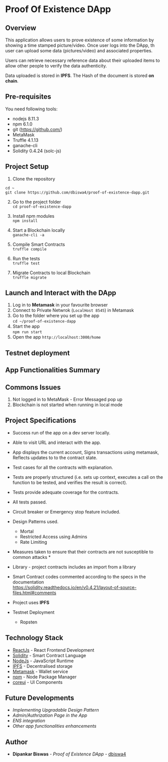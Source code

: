 # Proof Of Existence DApp

## Overview
This application allows users to prove existence of some information by showing a time stamped picture/video. Once user logs into the DApp, th user can upload some data (pictures/video) and associated properties.

Users can retrieve necessary reference data about their uploaded items to allow other people to verify the data authenticity.

Data uploaded is stored in **IPFS**. The Hash of the document is stored **on chain**.

## Pre-requisites
You need following tools:

* nodejs 8.11.3
* npm 6.1.0
* git (https://github.com/)
* MetaMask
* Truffle 4.1.13
* ganache-cli
* Solidity 0.4.24 (solc-js)

## Project Setup
1. Clone the repository <br />
```
cd ~
git clone https://github.com/dbiswa4/proof-of-existence-dapp.git
```

2. Go to the project folder <br />
```cd proof-of-existence-dapp```

3. Install npm modules <br />
```npm install```

4. Start a Blockchain locally <br />
```ganache-cli -a```

5. Compile Smart Contracts <br />
```truffle compile```

6. Run the tests <br />
```truffle test```

7. Migrate Contracts to local Blockchain <br />
```truffle migrate```

## Launch and Interact with the DApp
1. Log in to **Metamask** in your favourite browser
2. Connect to Private Netwrok (```LocalHost 8545```) in Metamask
3. Go to the folder where you set up the app <br />
```cd ~/proof-of-existence-dapp```
4. Start the app <br />
```npm run start```
5. Open the app
```http://localhost:3000/home```

## Testnet deployment

## App Functionalities Summary


## Commons Issues
1. Not logged in to MetaMask - Error Messaged pop up
2. Blockchain is not started when running in local mode


## Project Specifications
* Success run of the app on a dev server locally.
* Able to visit URL and interact with the app.
* App displays the current account, Signs transactions using metamask, Reflects updates to to the contract state.
* Test cases for all the contracts with explanation.
* Tests are properly structured (i.e. sets up context, executes a call on  the function to be tested, and verifies the result is correct).
* Tests provide adequate coverage for the contracts.
* All tests passed.

* Circuit breaker or Emergency stop feature included.
* Design Patterns used.
    * Mortal
    * Restricted Access using Admins
    * Rate Limiting

* Measures taken to ensure that their contracts are not susceptible to common attacks
    * 

* Library - project contracts includes an import from a library
* Smart Contract codes commented according to the specs in the documentation <br /> https://solidity.readthedocs.io/en/v0.4.21/layout-of-source-files.html#comments

* Project uses **IPFS**
* Testnet Deployment
    * Ropsten

## Technology Stack

* [ReactJs](https://reactjs.org/docs/getting-started.html) - React Frontend Development 
* [Solidity](https://solidity.readthedocs.io/en/latest/) - Smart Contract Language
* [NodeJs](https://nodejs.org/en/) - JavaScript Runtime
* [IPFS](https://reactjs.org/docs/getting-started.html) - Decentralised storage
* [Metamask](https://metamask.io/) - Wallet service
* [npm](https://www.npmjs.com/) - Node Package Manager
* [coreui](https://coreui.io/v1/docs/getting-started/introduction/#reactjs) - UI Components


## Future Developments
* _Implementing Upgradable Design Pattern_
* _Admin/Authrization Page in the App_
* _ENS integration_
* _Other app functionalities enhancements_

## Author
* **Dipankar Biswas** - *Proof of Existence DApp* - [dbiswa4](https://github.com/dbiswa4)

